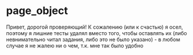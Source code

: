 # page_object
Привет, дорогой проверяющий!
К сожалению (или к счастью) я осел, поэтому я лишние тесты удалял вместо того, чтобы оставлять их (либо невнимательно читал задания, либо это не было указано) - в любом случае я не жалею ни о чем, т.к. мне так было удобно
